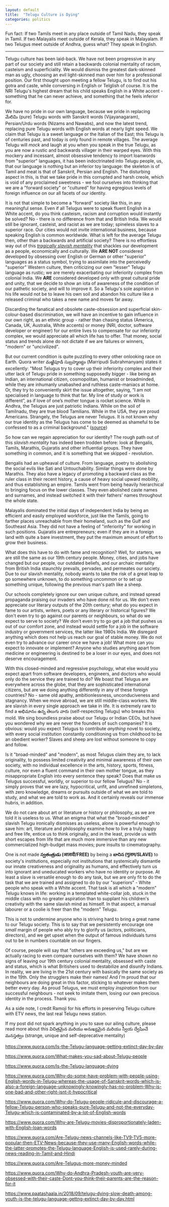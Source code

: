 ```yaml
---
layout: default
title:  "Telugu Culture is Dying"
categories: politics
---
```


Fun fact: If two Tamils meet in any place outside of Tamil Nadu, they speak in Tamil. If two Malayalis meet outside of Kerala, they speak in Malayalam. If two Telugus meet outside of Andhra, guess what? They speak in English.

<hr>

Telugu culture has been laid-back. We have not been progressive in any part of our society and still retain a backwards colonial mentality of racism, casteism and superficiality. We would dismiss the greatest dark-skinned man as ugly, choosing an evil light-skinned man over him for a professional position. Our first thought upon meeting a fellow Telugu, is to find out his gotra and caste, while conversing in English or Telglish of course. It is the NRI Telugu's highest dream that his child speaks English in a White accent - something that he can never achieve, and something that he feels inferior for.


We have no pride in our own language, because we pride in replacing మేలిమి (pure) Telugu words with Sanskrit words (Vijayanagaram), Persian/Urdu words (Nizams and Nawabs), and now the latest trend, replacing pure Telugu words with English words at nearly light speed. We claim that Telugu is a sweet language or the Italian of the East; this Telugu is of centuries past, and today is only found in remote villages. The average Telugu will _mock_ and laugh at you when you speak in the true Telugu, as you are now a rustic and backwards villager in their warped eyes. With this mockery and incessant, almost obsessive tendency to import loanwords from "superior" languages, it has been indoctrinated into Telugu people, us, that our language is nothing but an inferior toy language: the skeleton is of Tamil and meat is that of Sanskrit, Persian and English. The disturbing aspect in this, is that we take pride in this corrupted and harsh creole, which is void of any proclaimed sweetness - we fool ourselves into thinking that we are a "forward society" or "cultured" for having egregious levels of foreign influence on our all facets of our identity.


It is not that simple to become a "forward" society like this, in any meaningful sense. Even if all Telugus were to speak fluent English in a White accent, do you think casteism, racism and corruption would instantly be solved? No - there is no difference from that and British India. We would still be ignorant, casteist, and racist as we are today; spineless slaves to a superior race. Our cities would not invite international business, because speaking English is common worldwide. What is left for the average Telugu then, other than a backwards and artificial society? There is no effortless way out of this [*tragically slavish mentality*](https://www.quora.com/Why-do-Telugu-people-ridicule-and-discourage-a-fellow-Telugu-person-who-speaks-pure-Telugu-and-not-the-everyday-Telugu-which-is-contaminated-by-a-lot-of-English-words/answer/Subrahmanyam-Marripoodi) that shackles our development as a people, economically and culturally. We **ARE NOT** considered developed by obsessing over English or German or other "superior" languages as a status symbol, trying to assimilate into the perceivedly "superior" Western culture, then criticizing our own "lesser" Telugu language as rustic; we are merely exacerbating our inferiority complex from colonial India. We **ARE** considered developed only with great cultural pride and unity, that we decide to show an iota of awareness of the condition of our pathetic society, and will to improve it. So a Telugu's sole aspiration in his life would not be to leave his own soil and abandon his culture like a released criminal who takes a new name and moves far away.


Discarding the fanatical and obsolete caste-obsession and superficial skin-colour-based discrimination, we will have an incentive to gain influence in our own right, as an ethnic group - rather than chasing status (America, Canada, UK, Australia, White accents) or money (NRI, doctor, software developer or engineer) for our entire lives to compensate for our inferiority complex, we would appreciate all which life has to offer. That money, social status and trends alone do not dictate if we are failures or winners, "modern" or "uncivilized".


But our current condition is quite puzzling to every other onlooking race on Earth. Quora writer మఱ్ఱిపూడి సుబ్రహ్మణ్యం (Marripudi Subrahmanyam) states it excellently: "Most Telugus try to cover up their inferiority complex and their utter lack of Telugu pride in something supposedly bigger - like being an Indian, an international citizen, cosmopolitan, humanist or broadminded, while they are inhumanly unabashed and ruthless caste-maniacs at home. Or, they try to conveniently skirt the issue altogether, saying, “I am not specialised in language to think that far. My line of study or work is different”, as if love of one’s mother tongue is rocket science. While in Andhra, the Telugus are just patriotic Indians. While on the soil of Tamilnadu, they are true blood Tamilians. While in the USA, they are proud Americans. Strangely, the Telugus are never Telugus. It is not known why our true identity as the Telugus has come to be deemed as shameful to be confessed to as a criminal background." ([source](https://www.quora.com/Why-do-Telugu-people-ridicule-and-discourage-a-fellow-Telugu-person-who-speaks-pure-Telugu-and-not-the-everyday-Telugu-which-is-contaminated-by-a-lot-of-English-words/answer/Subrahmanyam-Marripoodi))


So how can we regain appreciation for our identity? The rough path out of this *slavish mentality* has indeed been trodden before: look at Bengalis, Tamils, Marathis, Gujaratis and other influential groups. They have something in common, and it is something that we skipped - revolution.


Bengalis had an upheaval of culture. From language, poetry to abolishing the social evils like Sati and Untouchability. Similar things were done by Marathis. They also have a legacy of promoting a backward class as the ruler class in their recent history, a cause of heavy social upward mobility, and thus establishing an empire. Tamils went from being heavily hierarchical to bringing focus on the lower classes. They even abolished caste names and surnames, and instead switched it with their fathers' names throughout the whole state.


Malayalis dominated the initial days of independent India by being an efficient and easily employed workforce, just like the Tamils, going to farther places unreachable from their homeland, such as the Gulf and Southeast Asia. They did not have a feeling of "inferiority" for working in such positions. Gujaratis are entrepreneurs; even if they are in a foreign land with quite a bare investment, they put the maximum amount of effort to grow their business.


What does this have to do with fame and recognition? Well, for starters, we are still the same as our 19th century people. Money, cities, and jobs have changed but our people, our outdated beliefs, and our archaic mentality from British India staunchly prevails, pervades, and permeates our society. Due to our slavish mentality, nobody wants to take the risk of a great leap to go somewhere unknown, to do something uncommon or to set up something unique, following the previous man's path like a sheep.


Our schools completely ignore our own unique culture, and instead spread propaganda praising our invaders who have done nil for us. We don't even appreciate our literary outputs of the 20th century; what do you expect in fame to our artists, writers, poets or any literary or historical figures? We don't even try to go against our parents or neighbours, so what do we expect to serve to society? We don't even try to go get a job that pushes us out of our comfort zone, and instead would settle for a job in the software industry or government services, the latter like 1980s India. We disregard anything which does not help us reach our goal of stable money. We do not even try to advance our career once we have a job! What more can you expect to innovate or implement? Anyone who studies anything apart from medicine or engineering is destined to be a loser in our eyes, and does not deserve encouragement.


With this closed-minded and regressive psychology, what else would you expect apart from software developers, engineers, and doctors who would only do the service they are trained to do? We boast that Telugus are everywhere across the globe, that they are sophisticated international citizens, but are we doing anything differently in any of these foreign countries? No - same old apathy, ambitionlessness, unconduciveness and stagnancy. When we move abroad, we are still middle-class workers. We are slavish in every single approach we take in life. It is extremely rare to find a అభిమానం ఉన్న తెలుగు వారు (self-respecting Telugu) who breaks this mold. We sing boundless praise about our Telugu or Indian CEOs, but have you wondered why we are never the founders of such companies? It is obvious: would you expect Telugus to contribute *anything* novel to society, with every social institution constantly conditioning us from childhood to be an obedient worker? Slaves and sheep are lost without someone to copy and follow.


Is it "broad-minded" and "modern", as most Telugus claim they are, to lack originality, to possess limited creativity and minimal awareness of their own society, with no individual excellence in the arts, history, sports, fitness, culture, nor even a fluent command in their own mother tongue, as they misappropriate English into every sentence they speak? Does that make us Telugus successful, worldly, or superior to our fellow Telugus? No - it simply proves that we are lazy, hypocritical, unfit, and unrefined simpletons, with zero knowledge, dreams or pursuits outside of what we are told to study, and what we are told to work as. And it certainly reveals our immense hubris, in addition.

We do not care about art or literature or history or philosophy, as we are told it is useless to us. What an enigma that what the "broad-minded" slavish Telugu ironically dismisses as useless, alone is powerful enough to save him: art, literature and philosophy examine how to live a truly happy and free life, entice us to think originally, and in the least, provide us with short escapes from life that are much more immersive than any new commercialized high-budget mass movies; pure insults to cinematography.


One is not made **స్వతంత్రుడు (आज़ादी/FREE)** by being a **బానిస (गुलाम/SLAVE)** to society's institutions, especially not institutions that systemically dismantle our innate creativeness and originality as humans, and effectively turn us into ignorant and uneducated workers who have no identity or purpose. At least a slave is versatile enough to do any task, but we are only fit to do the task that we are trained and assigned to do by our "superiors" - White people who speak with a White accent. That task is all which a "modern" Telugu knows in life: working in a templated white-collar job, stuck in the middle class with no greater aspiration than to supplant his children's creativity with the same slavish mind as himself. In that aspect, a manual labourer or a coolie is freer than the "modern" Telugu.


This is not to undermine anyone who is striving hard to bring a great name to our Telugu society. This is to say that we persistently encourage one *small* margin of people who ably try to glorify us (actors, politicians, directors), and we get upset when the output of famous individuals turns out to be in numbers countable on our fingers.


Of course, people will say that "others are exceeding us," but are we actually racing to even compare ourselves with them? We have shown no signs of leaving our 19th century colonial mentality, obsessed with caste and status, which is what Britishers used to destabilize and disunify Indians. In reality, we are living in the 21st century with basically the same society as in the 19th. Only the strugglers make their names! And I'm proud that our neighbours are doing great in this factor, sticking to whatever makes them better every day. As proud Telugus, we must employ *inspiration* from our successful neighbours - not seek to imitate them, losing our own precious identity in the process. Thank you.


As a side note, I credit Ramoji for his efforts in preserving Telugu culture with ETV news, the last real Telugu news station.


If my post did not spark anything in you to save our ailing culture, please read more about this విచిత్రమైన మరియు అనుఖ్యమైన మరియు స్వీయ ద్వేషించే మనస్తత్వం (strange, unique and self-deprecative mentality)

<a href='https://www.quora.com/Is-the-Telugu-language-getting-extinct-day-by-day'>https://www.quora.com/Is-the-Telugu-language-getting-extinct-day-by-day</a>

<a href='https://www.quora.com/What-makes-you-sad-about-Telugu-people'>https://www.quora.com/What-makes-you-sad-about-Telugu-people</a>

<a href='https://www.quora.com/Is-the-Telugu-language-dying'>https://www.quora.com/Is-the-Telugu-language-dying</a>

<a href='https://www.quora.com/Why-do-some-have-problem-with-people-using-English-words-in-Telugu-whereas-the-usage-of-Sanskrit-words-which-is-also-a-foreign-language-unknowingly-knowingly-has-no-problem-Why-is-one-bad-and-other-right-isnt-it-hypocritical'>https://www.quora.com/Why-do-some-have-problem-with-people-using-English-words-in-Telugu-whereas-the-usage-of-Sanskrit-words-which-is-also-a-foreign-language-unknowingly-knowingly-has-no-problem-Why-is-one-bad-and-other-right-isnt-it-hypocritical</a>

<a href='https://www.quora.com/Why-do-Telugu-people-ridicule-and-discourage-a-fellow-Telugu-person-who-speaks-pure-Telugu-and-not-the-everyday-Telugu-which-is-contaminated-by-a-lot-of-English-words'>https://www.quora.com/Why-do-Telugu-people-ridicule-and-discourage-a-fellow-Telugu-person-who-speaks-pure-Telugu-and-not-the-everyday-Telugu-which-is-contaminated-by-a-lot-of-English-words</a>

<a href='https://www.quora.com/Why-are-Telugu-movies-disproportionately-laden-with-English-loan-words'>https://www.quora.com/Why-are-Telugu-movies-disproportionately-laden-with-English-loan-words</a>

<a href='https://www.quora.com/Are-Telugu-news-channels-like-TV9-TV5-more-popular-then-ETV-News-because-they-use-many-English-words-while-the-latter-promotes-the-Telugu-language-English-is-used-rarely-during-news-reading-in-Tamil-and-Hindi'>https://www.quora.com/Are-Telugu-news-channels-like-TV9-TV5-more-popular-then-ETV-News-because-they-use-many-English-words-while-the-latter-promotes-the-Telugu-language-English-is-used-rarely-during-news-reading-in-Tamil-and-Hindi</a>

<a href='https://www.quora.com/Are-Telugus-more-money-minded'>https://www.quora.com/Are-Telugus-more-money-minded</a>

<a href='https://www.quora.com/Why-do-Andhra-Pradesh-youth-are-very-obsessed-with-their-caste-Dont-you-think-their-parents-are-the-reason-for-it'>https://www.quora.com/Why-do-Andhra-Pradesh-youth-are-very-obsessed-with-their-caste-Dont-you-think-their-parents-are-the-reason-for-it</a>

<a href='https://www.paatashaala.in/2018/09/telugu-dying-slow-death-among-youth-is-the-telugu-language-gettng-extinct-day-by-day.html'>https://www.paatashaala.in/2018/09/telugu-dying-slow-death-among-youth-is-the-telugu-language-gettng-extinct-day-by-day.html</a>
